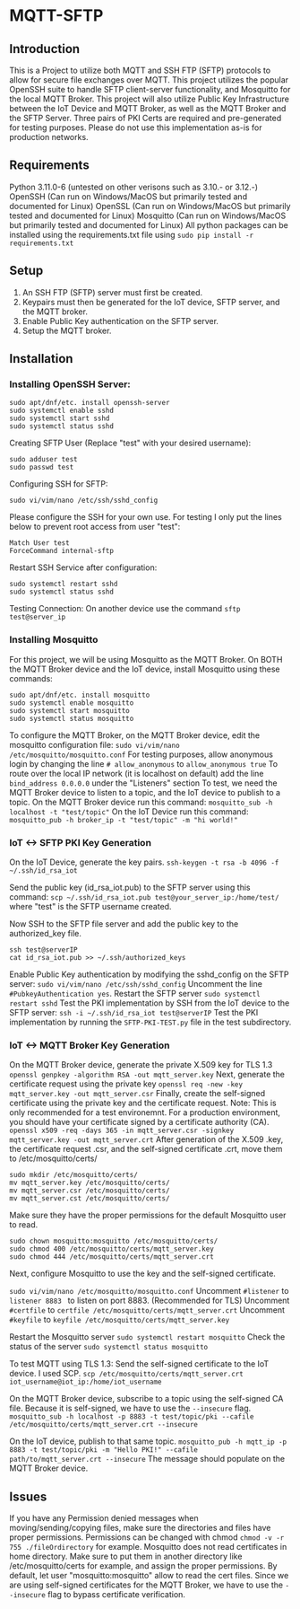 # MQTT-SFTP

## Introduction
This is a Project to utilize both MQTT and SSH FTP (SFTP) protocols to allow for secure file exchanges over MQTT.
This project utilizes the popular OpenSSH suite to handle SFTP client-server functionality, and Mosquitto for the local MQTT Broker.
This project will also utilize Public Key Infrastructure between the IoT Device and MQTT Broker, as well as the MQTT Broker and the SFTP Server. Three pairs of PKI Certs are required and pre-generated for testing purposes. Please do not use this implementation as-is for production networks.



## Requirements
Python 3.11.0-6 (untested on other verisons such as 3.10.- or 3.12.-)
OpenSSH (Can run on Windows/MacOS but primarily tested and documented for Linux)
OpenSSL (Can run on Windows/MacOS but primarily tested and documented for Linux)
Mosquitto (Can run on Windows/MacOS but primarily tested and documented for Linux)
All python packages can be installed using the requirements.txt file using `sudo pip install -r requirements.txt`

## Setup 
1) An SSH FTP (SFTP) server must first be created. 
2) Keypairs must then be generated for the IoT device, SFTP server, and the MQTT broker.
3) Enable Public Key authentication on the SFTP server.
4) Setup the MQTT broker.

## Installation

### Installing OpenSSH Server:
```
sudo apt/dnf/etc. install openssh-server
sudo systemctl enable sshd
sudo systemctl start sshd
sudo systemctl status sshd
```

Creating SFTP User (Replace "test" with your desired username):
```
sudo adduser test
sudo passwd test
```
Configuring SSH for SFTP:
```
sudo vi/vim/nano /etc/ssh/sshd_config
```
Please configure the SSH for your own use. 
For testing I only put the lines below to prevent root access from user "test":
```
Match User test
ForceCommand internal-sftp
```
Restart SSH Service after configuration:
```
sudo systemctl restart sshd
sudo systemctl status sshd
```
Testing Connection:
On another device use the command `sftp test@server_ip`

### Installing Mosquitto 
For this project, we will be using Mosquitto as the MQTT Broker.
On BOTH the MQTT Broker device and the IoT device, install Mosquitto using these commands: 
```
sudo apt/dnf/etc. install mosquitto
sudo systemctl enable mosquitto
sudo systemctl start mosquitto
sudo systemctl status mosquitto
```
To configure the MQTT Broker, on the MQTT Broker device, edit the mosquitto configuration file:
`sudo vi/vim/nano /etc/mosquitto/mosquitto.conf`
For testing purposes, allow anonymous login by changing the line `# allow_anonymous` to `allow_anonymous true`
To route over the local IP network (it is localhost on default) add the line `bind_address 0.0.0.0` under the "Listeners" section
To test, we need the MQTT Broker device to listen to a topic, and the IoT device to publish to a topic.
On the MQTT Broker device run this command: `mosquitto_sub -h localhost -t "test/topic"`
On the IoT Device run this command: `mosquitto_pub -h broker_ip -t "test/topic" -m "hi world!"`

### IoT <-> SFTP PKI Key Generation
On the IoT Device, generate the key pairs. 
`ssh-keygen -t rsa -b 4096 -f ~/.ssh/id_rsa_iot`

Send the public key (id_rsa_iot.pub) to the SFTP server using this command:
`scp ~/.ssh/id_rsa_iot.pub test@your_server_ip:/home/test/` where "test" is the SFTP username created.

Now SSH to the SFTP file server and add the public key to the authorized_key file.
```
ssh test@serverIP
cat id_rsa_iot.pub >> ~/.ssh/authorized_keys
```
Enable Public Key authentication by modifying the sshd_config on the SFTP server:
`sudo vi/vim/nano /etc/ssh/sshd_config` 
Uncomment the line `#PubkeyAuthentication yes`.
Restart the SFTP server
`sudo systemctl restart sshd`
Test the PKI implementation by SSH from the IoT device to the SFTP server:
`ssh -i ~/.ssh/id_rsa_iot test@serverIP`
Test the PKI implementation by running the `SFTP-PKI-TEST.py` file in the test subdirectory.

### IoT <-> MQTT Broker Key Generation
On the MQTT Broker device, generate the private X.509 key for TLS 1.3
`openssl genpkey -algorithm RSA -out mqtt_server.key`
Next, generate the certificate request using the private key
`openssl req -new -key mqtt_server.key -out mqtt_server.csr`
Finally, create the self-signed certificate using the private key and the certificate request.
Note: This is only recommended for a test environemnt. For a production environment, you should have your certificate signed by a certificate authority (CA).
`openssl x509 -req -days 365 -in mqtt_server.csr -signkey mqtt_server.key -out mqtt_server.crt`
After generation of the X.509 .key, the certificate request .csr, and the self-signed certificate .crt, move them to /etc/mosquitto/certs/
```
sudo mkdir /etc/mosquitto/certs/
mv mqtt_server.key /etc/mosquitto/certs/
mv mqtt_server.csr /etc/mosquitto/certs/
mv mqtt_server.cst /etc/mosquitto/certs/
```
Make sure they have the proper permissions for the default Mosquitto user to read.
```
sudo chown mosquitto:mosquitto /etc/mosquitto/certs/
sudo chmod 400 /etc/mosquitto/certs/mqtt_server.key
sudo chmod 444 /etc/mosquitto/certs/mqtt_server.crt
```
Next, configure Mosquitto to use the key and the self-signed certificate.

`sudo vi/vim/nano /etc/mosquitto/mosquitto.conf`
Uncomment `#listener` to `listener 8883 ` to listen on port 8883. (Recommended for TLS)
Uncomment `#certfile` to `certfile /etc/mosquitto/certs/mqtt_server.crt`
Uncomment `#keyfile` to `keyfile /etc/mosquitto/certs/mqtt_server.key`

Restart the Mosquitto server `sudo systemctl restart mosquitto`
Check the status of the server `sudo systemctl status mosquitto`

To test MQTT using TLS 1.3:
Send the self-signed certificate to the IoT device. I used SCP.
`scp /etc/mosquitto/certs/mqtt_server.crt iot_username@iot_ip:/home/iot_username`

On the MQTT Broker device, subscribe to a topic using the self-signed CA file. 
Because it is self-signed, we have to use the `--insecure` flag.
`mosquitto_sub -h localhost -p 8883 -t test/topic/pki --cafile /etc/mosquitto/certs/mqtt_server.crt --insecure`

On the IoT device, publish to that same topic.
`mosquitto_pub -h mqtt_ip -p 8883 -t test/topic/pki -m "Hello PKI!" --cafile path/to/mqtt_server.crt --insecure`
The message should populate on the MQTT Broker device.

### 

## Issues 
If you have any Permission denied messages when moving/sending/copying files, make sure the directories and files have proper permissions. Permissions can be changed with chmod `chmod -v -r 755 ./fileOrdirectory` for example.
Mosquitto does not read certificates in home directory. Make sure to put them in another directory like /etc/mosquitto/certs for example, and assign the proper permissions. By default, let user "mosquitto:mosquitto" allow to read the cert files.
Since we are using self-signed certificates for the MQTT Broker, we have to use the `--insecure` flag to bypass certificate verification.